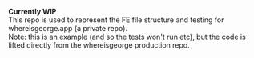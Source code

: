 **Currently WIP** \
This repo is used to represent the FE file structure and testing for whereisgeorge.app (a private repo).\
Note: this is an example (and so the tests won't run etc), but the code is lifted directly from the whereisgeorge production repo.
